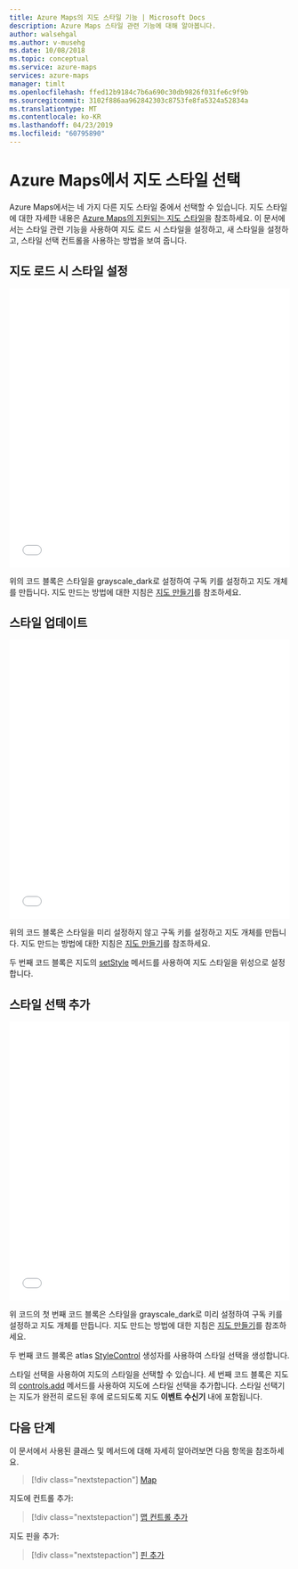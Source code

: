 ```yaml
---
title: Azure Maps의 지도 스타일 기능 | Microsoft Docs
description: Azure Maps 스타일 관련 기능에 대해 알아봅니다.
author: walsehgal
ms.author: v-musehg
ms.date: 10/08/2018
ms.topic: conceptual
ms.service: azure-maps
services: azure-maps
manager: timlt
ms.openlocfilehash: ffed12b9184c7b6a690c30db9826f031fe6c9f9b
ms.sourcegitcommit: 3102f886aa962842303c8753fe8fa5324a52834a
ms.translationtype: MT
ms.contentlocale: ko-KR
ms.lasthandoff: 04/23/2019
ms.locfileid: "60795890"
---
```

# <a name="choose-a-map-style-in-azure-maps"></a>Azure Maps에서 지도 스타일 선택

Azure Maps에서는 네 가지 다른 지도 스타일 중에서 선택할 수 있습니다. 지도 스타일에 대한 자세한 내용은 [Azure Maps의 지원되는 지도 스타일](./supported-map-styles.md)을 참조하세요. 이 문서에서는 스타일 관련 기능을 사용하여 지도 로드 시 스타일을 설정하고, 새 스타일을 설정하고, 스타일 선택 컨트롤을 사용하는 방법을 보여 줍니다.

## <a name="set-style-on-map-load"></a>지도 로드 시 스타일 설정

<iframe height='500' scrolling='no' title='지도 로드 시 스타일 설정' src='//codepen.io/azuremaps/embed/WKOQRq/?height=265&theme-id=0&default-tab=js,result&embed-version=2&editable=true' frameborder='no' allowtransparency='true' allowfullscreen='true' style='width: 100%;'><a href='https://codepen.io'>CodePen</a>에서 Azure Maps(<a href='https://codepen.io/azuremaps'>@azuremaps</a>)로 펜 <a href='https://codepen.io/azuremaps/pen/WKOQRq/'>지도 로드 시 스타일 설정</a>을 참조하세요.
</iframe>

위의 코드 블록은 스타일을 grayscale_dark로 설정하여 구독 키를 설정하고 지도 개체를 만듭니다. 지도 만드는 방법에 대한 지침은 [지도 만들기](./map-create.md)를 참조하세요.

## <a name="update-the-style"></a>스타일 업데이트

<iframe height='500' scrolling='no' title='스타일 업데이트' src='//codepen.io/azuremaps/embed/yqXYzY/?height=265&theme-id=0&default-tab=js,result&embed-version=2&editable=true' frameborder='no' allowtransparency='true' allowfullscreen='true' style='width: 100%;'><a href='https://codepen.io'>CodePen</a>에서 Azure Maps(<a href='https://codepen.io/azuremaps'>@azuremaps</a>)로 펜 <a href='https://codepen.io/azuremaps/pen/yqXYzY/'>스타일 업데이트</a>를 참조하세요.
</iframe>

위의 코드 블록은 스타일을 미리 설정하지 않고 구독 키를 설정하고 지도 개체를 만듭니다. 지도 만드는 방법에 대한 지침은 [지도 만들기](./map-create.md)를 참조하세요.

두 번째 코드 블록은 지도의 [setStyle](https://docs.microsoft.com/javascript/api/azure-maps-control/atlas.map?view=azure-iot-typescript-latest) 메서드를 사용하여 지도 스타일을 위성으로 설정합니다.

## <a name="add-the-style-picker"></a>스타일 선택 추가

<iframe height='500' scrolling='no' title='스타일 선택 추가' src='//codepen.io/azuremaps/embed/OwgyvG/?height=265&theme-id=0&default-tab=js,result&embed-version=2&editable=true' frameborder='no' allowtransparency='true' allowfullscreen='true' style='width: 100%;'><a href='https://codepen.io'>CodePen</a>에서 Azure Maps(<a href='https://codepen.io/azuremaps'>@azuremaps</a>)로 펜 <a href='https://codepen.io/azuremaps/pen/OwgyvG/'>스타일 선택 추가</a>를 참조하세요.
</iframe>

위 코드의 첫 번째 코드 블록은 스타일을 grayscale_dark로 미리 설정하여 구독 키를 설정하고 지도 개체를 만듭니다. 지도 만드는 방법에 대한 지침은 [지도 만들기](./map-create.md)를 참조하세요.

두 번째 코드 블록은 atlas [StyleControl](/javascript/api/azure-maps-control/atlas.control.stylecontrol) 생성자를 사용하여 스타일 선택을 생성합니다.

스타일 선택을 사용하여 지도의 스타일을 선택할 수 있습니다. 세 번째 코드 블록은 지도의 [controls.add](https://docs.microsoft.com/javascript/api/azure-maps-control/atlas.map?view=azure-iot-typescript-latest) 메서드를 사용하여 지도에 스타일 선택을 추가합니다. 스타일 선택기는 지도가 완전히 로드된 후에 로드되도록 지도 **이벤트 수신기** 내에 포함됩니다.

## <a name="next-steps"></a>다음 단계

이 문서에서 사용된 클래스 및 메서드에 대해 자세히 알아려보면 다음 항목을 참조하세요.

> [!div class="nextstepaction"]
> [Map](https://docs.microsoft.com/javascript/api/azure-maps-control/atlas.map?view=azure-iot-typescript-latest)

지도에 컨트롤 추가:

> [!div class="nextstepaction"]
> [맵 컨트롤 추가](./map-add-controls.md)

지도 핀을 추가:

> [!div class="nextstepaction"]
> [핀 추가](./map-add-pin.md)
